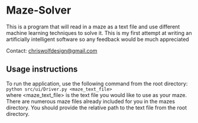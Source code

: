 # Maze-Solver

This is a program that will read in a maze as a text file and use different
machine learning techniques to solve it.  This is my first attempt at writing
an artificially intelligent software so any feedback would be much appreciated

Contact: chriswolfdesign@gmail.com

## Usage instructions

To run the application, use the following command from the root directory: \
`python src/ui/Driver.py <maze_text_file>` \
where <maze_text_file> is the text file you would like to use
as your maze.  There are numerous maze files already included for you
in the mazes directory.  You should provide the relative path to the
text file from the root directory.
